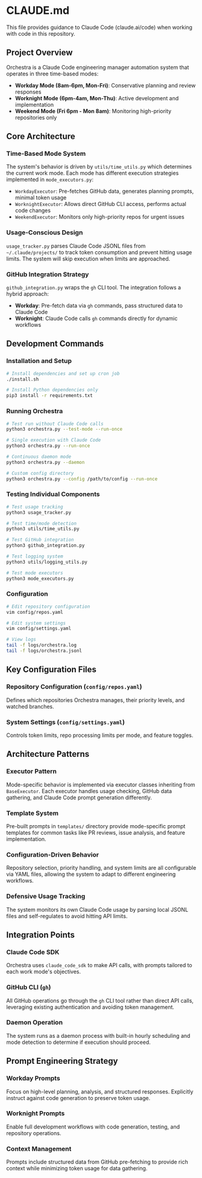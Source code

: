 # CLAUDE.md

This file provides guidance to Claude Code (claude.ai/code) when working with code in this repository.

## Project Overview

Orchestra is a Claude Code engineering manager automation system that operates in three time-based modes:
- **Workday Mode (8am-6pm, Mon-Fri)**: Conservative planning and review responses
- **Worknight Mode (6pm-4am, Mon-Thu)**: Active development and implementation
- **Weekend Mode (Fri 6pm - Mon 8am)**: Monitoring high-priority repositories only

## Core Architecture

### Time-Based Mode System
The system's behavior is driven by `utils/time_utils.py` which determines the current work mode. Each mode has different execution strategies implemented in `mode_executors.py`:

- `WorkdayExecutor`: Pre-fetches GitHub data, generates planning prompts, minimal token usage
- `WorknightExecutor`: Allows direct GitHub CLI access, performs actual code changes
- `WeekendExecutor`: Monitors only high-priority repos for urgent issues

### Usage-Conscious Design
`usage_tracker.py` parses Claude Code JSONL files from `~/.claude/projects/` to track token consumption and prevent hitting usage limits. The system will skip execution when limits are approached.

### GitHub Integration Strategy
`github_integration.py` wraps the `gh` CLI tool. The integration follows a hybrid approach:
- **Workday**: Pre-fetch data via `gh` commands, pass structured data to Claude Code
- **Worknight**: Claude Code calls `gh` commands directly for dynamic workflows

## Development Commands

### Installation and Setup
```bash
# Install dependencies and set up cron job
./install.sh

# Install Python dependencies only
pip3 install -r requirements.txt
```

### Running Orchestra
```bash
# Test run without Claude Code calls
python3 orchestra.py --test-mode --run-once

# Single execution with Claude Code
python3 orchestra.py --run-once

# Continuous daemon mode
python3 orchestra.py --daemon

# Custom config directory
python3 orchestra.py --config /path/to/config --run-once
```

### Testing Individual Components
```bash
# Test usage tracking
python3 usage_tracker.py

# Test time/mode detection
python3 utils/time_utils.py

# Test GitHub integration
python3 github_integration.py

# Test logging system
python3 utils/logging_utils.py

# Test mode executors
python3 mode_executors.py
```

### Configuration
```bash
# Edit repository configuration
vim config/repos.yaml

# Edit system settings
vim config/settings.yaml

# View logs
tail -f logs/orchestra.log
tail -f logs/orchestra.jsonl
```

## Key Configuration Files

### Repository Configuration (`config/repos.yaml`)
Defines which repositories Orchestra manages, their priority levels, and watched branches.

### System Settings (`config/settings.yaml`)
Controls token limits, repo processing limits per mode, and feature toggles.

## Architecture Patterns

### Executor Pattern
Mode-specific behavior is implemented via executor classes inheriting from `BaseExecutor`. Each executor handles usage checking, GitHub data gathering, and Claude Code prompt generation differently.

### Template System
Pre-built prompts in `templates/` directory provide mode-specific prompt templates for common tasks like PR reviews, issue analysis, and feature implementation.

### Configuration-Driven Behavior
Repository selection, priority handling, and system limits are all configurable via YAML files, allowing the system to adapt to different engineering workflows.

### Defensive Usage Tracking
The system monitors its own Claude Code usage by parsing local JSONL files and self-regulates to avoid hitting API limits.

## Integration Points

### Claude Code SDK
Orchestra uses `claude_code_sdk` to make API calls, with prompts tailored to each work mode's objectives.

### GitHub CLI (`gh`)
All GitHub operations go through the `gh` CLI tool rather than direct API calls, leveraging existing authentication and avoiding token management.

### Daemon Operation
The system runs as a daemon process with built-in hourly scheduling and mode detection to determine if execution should proceed.

## Prompt Engineering Strategy

### Workday Prompts
Focus on high-level planning, analysis, and structured responses. Explicitly instruct against code generation to preserve token usage.

### Worknight Prompts
Enable full development workflows with code generation, testing, and repository operations.

### Context Management
Prompts include structured data from GitHub pre-fetching to provide rich context while minimizing token usage for data gathering.
